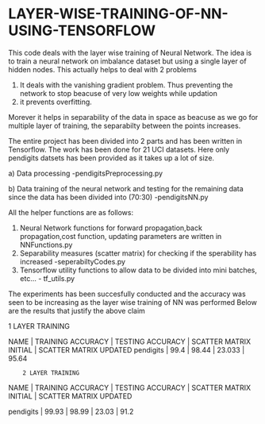 # LAYER-WISE-TRAINING-OF-NN-USING-TENSORFLOW


This code deals with the layer wise training of Neural Network. The idea is to train a neural network on imbalance dataset but using a single layer of hidden nodes. This actually helps to deal with 2 problems
1) It deals with the vanishing gradient problem. Thus preventing the network to stop beacuse of very low weights while updation
2) it prevents overfitting.

Morever it helps in separability of the data in space as beacuse as we go for multiple layer of training, the separabilty between the points increases.

The entire project has been divided into 2 parts and has been written in Tensorflow. The work has been done for 21 UCI datasets. Here only pendigits datsets has been provided as it takes up a lot of size.

a) Data processing -pendigitsPreprocessing.py

b) Data training of the neural network and testing for the remaining data since the data has been divided into (70:30) -pendigitsNN.py

All the helper functions are as follows:
1) Neural Network functions for forward propagation,back propagation,cost function, updating parameters are written in NNFunctions.py
2) Separability measures (scatter matrix) for checking if the sperability has increased -seperabiltyCodes.py
3) Tensorflow utility functions to allow data to be divided into mini batches, etc... - tf_utils.py

The experiments has been succesfully conducted and the accuracy was seen to be increasing as the layer wise training of NN was performed
Below are the results that justify the above claim

1 LAYER TRAINING

NAME	  |      TRAINING ACCURACY   |	TESTING ACCURACY   |	SCATTER MATRIX INITIAL |	SCATTER MATRIX UPDATED
pendigits	|         99.4	      |      98.44	    |           23.033	        |          95.64

		2 LAYER TRAINING		
NAME	    |    TRAINING ACCURACY  |	TESTING ACCURACY   |	SCATTER MATRIX INITIAL  |	SCATTER MATRIX UPDATED

pendigits	|        99.93	       |      98.99	        |       23.03	        |         91.2



